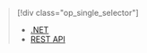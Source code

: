 > [!div class="op_single_selector"]
> * [.NET](../articles/media-services/media-services-dotnet-connect-programmatically.md)
> * [REST API](../articles/media-services/media-services-rest-connect_programmatically.md)
> 
> 

